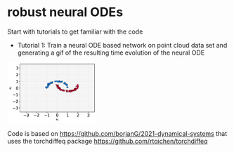 # robust neural ODEs

Start with tutorials to get familiar with the code

* Tutorial 1: Train a neural ODE based network on point cloud data set and generating a gif of the resulting time evolution of the neural ODE
<img src="./trajectory.gif" width="40%" height="40%" >

Code is based on https://github.com/borjanG/2021-dynamical-systems
that uses the torchdiffeq package https://github.com/rtqichen/torchdiffeq